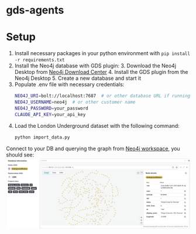 # gds-agents

# Setup
1. Install necessary packages in your python environment with `pip install -r requirements.txt`
2. Install the Neo4j database with GDS plugin:
   3. Download the Neo4j Desktop from [Neo4j Download Center](https://neo4j.com/download/)
   4. Install the GDS plugin from the Neo4j Desktop
   5. Create a new database and start it
3. Populate .env file with necessary credentials:
   ```bash
   NEO4J_URI=bolt://localhost:7687  # or other database URL if running in Aura
   NEO4J_USERNAME=neo4j  # or other customer name
   NEO4J_PASSWORD=your_password
   CLAUDE_API_KEY=your_api_key
   ```
4. Load the London Underground dataset with the following command:
   ```bash
   python import_data.py
   ```
Connect to your DB and querying the graph from [Neo4j workspace](https://workspace-preview.neo4j.io/workspace/), 
you should see:
![London Underground Graph](dataset/london-underground-graph.png)